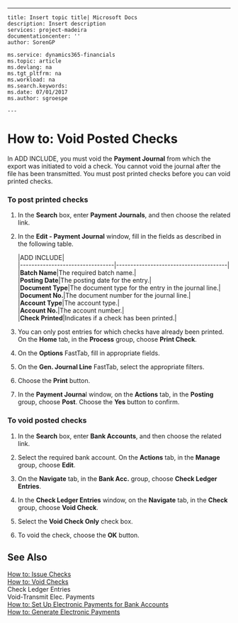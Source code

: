 ---
    title: Insert topic title| Microsoft Docs
    description: Insert description
    services: project-madeira
    documentationcenter: ''
    author: SorenGP

    ms.service: dynamics365-financials
    ms.topic: article
    ms.devlang: na
    ms.tgt_pltfrm: na
    ms.workload: na
    ms.search.keywords:
    ms.date: 07/01/2017
    ms.author: sgroespe

    ---
# How to: Void Posted Checks
In ADD INCLUDE<!--[!INCLUDE[navnow](../../includes/navnow_md.md)]-->, you must void the **Payment Journal** from which the export was initiated to void a check. You cannot void the journal after the file has been transmitted. You must post printed checks before you can void printed checks.  
  
### To post printed checks  
  
1.  In the **Search** box, enter **Payment Journals**, and then choose the related link.  
  
2.  In the **Edit - Payment Journal** window, fill in the fields as described in the following table.  
  
    |ADD INCLUDE<!--[!INCLUDE[bp_tablefield](../../includes/bp_tabledescription_md.md)]-->|  
    |---------------------------------|---------------------------------------|  
    |**Batch Name**|The required batch name.|  
    |**Posting Date**|The posting date for the entry.|  
    |**Document Type**|The document type for the entry in the journal line.|  
    |**Document No.**|The document number for the journal line.|  
    |**Account Type**|The account type.|  
    |**Account No.**|The account number.|  
    |**Check Printed**|Indicates if a check has been printed.|  
  
3.  You can only post entries for which checks have already been printed. On the **Home** tab, in the **Process** group, choose **Print Check**.  
  
4.  On the **Options** FastTab, fill in appropriate fields.  
  
5.  On the **Gen. Journal Line**  FastTab, select the appropriate filters.  
  
6.  Choose the **Print** button.  
  
7.  In the **Payment Journa**l window, on the **Actions** tab, in the **Posting** group, choose **Post**. Choose the **Yes** button to confirm.  
  
### To void posted checks  
  
1.  In the **Search** box, enter **Bank Accounts**, and then choose the related link.  
  
2.  Select the required bank account. On the **Actions** tab, in the **Manage** group, choose **Edit**.  
  
3.  On the **Navigate** tab, in the **Bank Acc.** group, choose **Check Ledger Entries**.  
  
4.  In the **Check Ledger Entries** window, on the **Navigate** tab, in the **Check** group, choose **Void Check**.  
  
5.  Select the **Void Check Only** check box.  
  
6.  To void the check, choose the **OK** button.  
  
## See Also  
 [How to: Issue Checks](../how-to-issue-checks.md)   
 [How to: Void Checks](../how-to-void-checks.md)   
 Check Ledger Entries   
 Void-Transmit Elec. Payments   
 [How to: Set Up Electronic Payments for Bank Accounts](../how-to-set-up-electronic-payments-for-bank-accounts.md)   
 [How to: Generate Electronic Payments](../how-to-generate-electronic-payments.md)